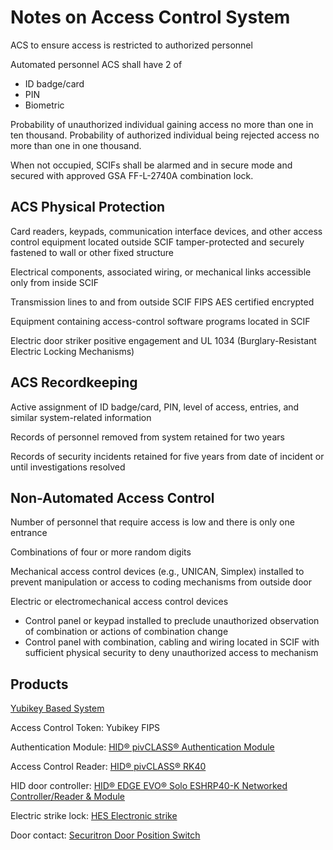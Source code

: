 # Notes on Access Control System

ACS to ensure access is restricted to authorized personnel

Automated personnel ACS shall have 2 of
* ID badge/card
* PIN
* Biometric

Probability of unauthorized individual gaining access no more than one in ten thousand. Probability of authorized individual being rejected access no more than one in one thousand.

When not occupied, SCIFs shall be alarmed and in secure mode and secured with approved GSA FF-L-2740A combination lock.

## ACS Physical Protection

Card readers, keypads, communication interface devices, and other access control equipment located outside SCIF tamper-protected and securely fastened to wall or other fixed structure

Electrical components, associated wiring, or mechanical links accessible only from inside SCIF

Transmission lines to and from outside SCIF FIPS AES certified encrypted

Equipment containing access-control software programs located in SCIF

Electric door striker positive engagement and UL 1034 (Burglary-Resistant Electric Locking Mechanisms)

## ACS Recordkeeping

Active assignment of ID badge/card, PIN, level of access, entries, and similar system-related information

Records of personnel removed from system retained for two years

Records of security incidents retained for five years from date of incident or until investigations resolved

## Non-Automated Access Control

Number of personnel that require access is low and there is only one entrance

Combinations of four or more random digits

Mechanical access control devices (e.g., UNICAN, Simplex) installed to prevent manipulation or access to coding mechanisms from outside door

Electric or electromechanical access control devices
* Control panel or keypad installed to preclude unauthorized observation of combination or actions of combination change
* Control panel with combination, cabling and wiring located in SCIF with sufficient physical security to deny unauthorized access to mechanism

## Products

[Yubikey Based System](https://docs.google.com/document/d/1fOFzxfpgi8P-HVRdtnWiTNGCDRgeXcvorEqoSXA_4sE/)

Access Control Token: Yubikey FIPS

Authentication Module: [HID® pivCLASS® Authentication Module](https://www.hidglobal.com/products/controllers/pivclass/pivclass-authentication-module)

Access Control Reader: [HID® pivCLASS® RK40](https://www.hidglobal.com/products/readers/pivclass/pivclass-rk40)

HID door controller: [HID® EDGE EVO® Solo ESHRP40-K Networked Controller/Reader & Module](https://www.hidglobal.com/products/controllers/edge-evo/solo-eshrp40-k)

Electric strike lock: [HES Electronic strike](https://www.anixter.com/en_us/products/8300C-12-24D-630-LBM/HES/Electric-Strike/p/CS104983)

Door contact: [Securitron Door Position Switch](https://www.anixter.com/en_us/products/DPS-M-BK/SECURITRON-MAGNALOCK-CORP/Other-Electronic-Components/p/CS444972?text=CS444972)
